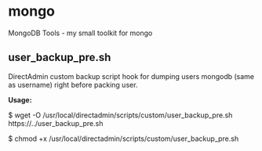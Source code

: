 mongo
=====

MongoDB Tools - my small toolkit for mongo

user_backup_pre.sh
------------------

DirectAdmin custom backup script hook for dumping users mongodb (same as username) right before packing user.

**Usage:**

$ wget -O /usr/local/directadmin/scripts/custom/user_backup_pre.sh https://../user_backup_pre.sh

$ chmod +x /usr/local/directadmin/scripts/custom/user_backup_pre.sh
